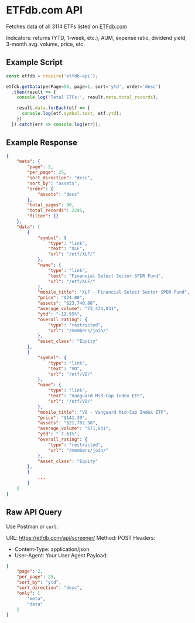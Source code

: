 # ETFdb.com API
Fetches data of all 3114 ETFs listed on [ETFdb.com](https://www.ETFdb.com)

Indicators: returns (YTD, 1-week, etc.), AUM, expense ratio, dividend yield, 3-month avg. volume, price, etc.

## Example Script
```javascript
const etfdb = require('etfdb-api');

etfdb.getData(perPage=50, page=1, sort='ytd', order='desc')
  .then(result => {
    console.log('Total ETFs:', result.meta.total_records);

    result.data.forEach(etf => {
      console.log(etf.symbol.text, etf.ytd);
    })
  }).catch(err => console.log(err));
```

## Example Response
```json
{
    "meta": {
        "page": 2,
        "per_page": 25,
        "sort_direction": "desc",
        "sort_by": "assets",
        "order": {
            "assets": "desc"
        },
        "total_pages": 90,
        "total_records": 2245,
        "filter": {}
    },
    "data": [
        {
            "symbol": {
                "type": "link",
                "text": "XLF",
                "url": "/etf/XLF/"
            },
            "name": {
                "type": "link",
                "text": "Financial Select Sector SPDR Fund",
                "url": "/etf/XLF/"
            },
            "mobile_title": "XLF - Financial Select Sector SPDR Fund",
            "price": "$24.00",
            "assets": "$23,740.88",
            "average_volume": "73,474,031",
            "ytd": "-12.95%",
            "overall_rating": {
                "type": "restricted",
                "url": "/members/join/"
            },
            "asset_class": "Equity"
        },
        {
            "symbol": {
                "type": "link",
                "text": "VO",
                "url": "/etf/VO/"
            },
            "name": {
                "type": "link",
                "text": "Vanguard Mid-Cap Index ETF",
                "url": "/etf/VO/"
            },
            "mobile_title": "VO - Vanguard Mid-Cap Index ETF",
            "price": "$141.39",
            "assets": "$21,782.58",
            "average_volume": "571,031",
            "ytd": "-7.61%",
            "overall_rating": {
                "type": "restricted",
                "url": "/members/join/"
            },
            "asset_class": "Equity"
        },
        {
            ...
        }
    ]
}
```


## Raw API Query
Use Postman or `curl`.


URL: https://etfdb.com/api/screener/
Method: POST
Headers:
 - Content-Type: application/json
 - User-Agent: Your User Agent
Payload:
```json
{
    "page": 2,
    "per_page": 25,
    "sort_by": "ytd",
    "sort_direction": "desc",
    "only": [
        "meta",
        "data"
    ]
}
```
